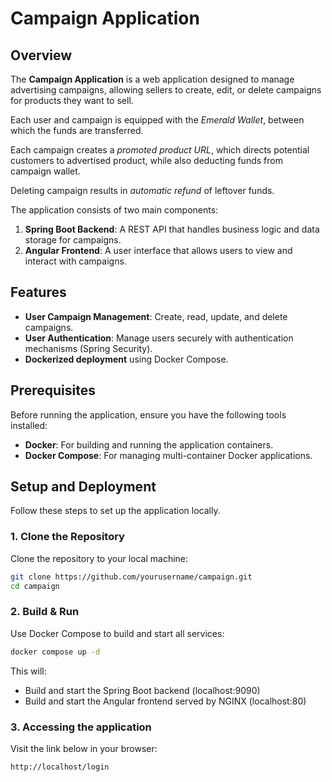# Campaign Application

## Overview

The **Campaign Application** is a web application designed to manage advertising campaigns, allowing sellers to create, edit, or delete campaigns for products they want to sell.

Each user and campaign is equipped with the *Emerald Wallet*, between which the funds are transferred.

Each campaign creates a *promoted product URL*, which directs potential customers to advertised product, while also deducting funds from campaign wallet. 

Deleting campaign results in *automatic refund* of leftover funds.

The application consists of two main components:
1. **Spring Boot Backend**: A REST API that handles business logic and data storage for campaigns.
2. **Angular Frontend**: A user interface that allows users to view and interact with campaigns.

## Features

- **User Campaign Management**: Create, read, update, and delete campaigns.
- **User Authentication**: Manage users securely with authentication mechanisms (Spring Security).
- **Dockerized deployment** using Docker Compose.
  
## Prerequisites

Before running the application, ensure you have the following tools installed:

- **Docker**: For building and running the application containers.
- **Docker Compose**: For managing multi-container Docker applications.

## Setup and Deployment

Follow these steps to set up the application locally.

### 1. Clone the Repository

Clone the repository to your local machine:

```bash
git clone https://github.com/yourusername/campaign.git
cd campaign
```

### 2. Build & Run

Use Docker Compose to build and start all services:

```bash
docker compose up -d
```

This will:
- Build and start the Spring Boot backend (localhost:9090)
- Build and start the Angular frontend served by NGINX (localhost:80)

### 3. Accessing the application

Visit the link below in your browser:

```bash
http://localhost/login
```
